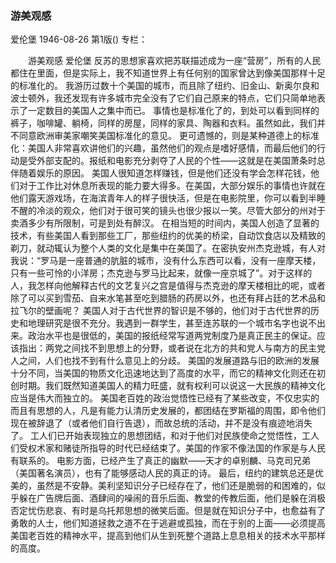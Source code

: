 ### 游美观感
爱伦堡
1946-08-26
第1版()
专栏：

　　游美观感
    爱伦堡
    反苏的思想家喜欢把苏联描述成为一座“营房”，所有的人民都住在里面，但是实际上，我不知道世界上有任何别的国家曾达到像美国那样十足的标准化的。
    我游历过数十个美国的城市，而且除了纽约、旧金山、新奥尔良和波士顿外，我还发现有许多城市完全没有了它们自己原来的特点，它们只简单地表示了一定数目的美国人之集中而已。
    事情也是标准化了的，到处可以看到同样的裤子，咖啡罐、躺椅，同样的房屋，同样的家具、陶器和衣料。虽然如此，我们并不同意欧洲审美家嘲笑美国标准化的意见。
    更可遗憾的，则是某种道德上的标准化：美国人非常喜欢讲他们的兴趣，虽然他们的观点是嗜好感情，而最后他们的行动是受外部支配的。报纸和电影充分剥夺了人民的个性——这就是在美国萧条时总伴随着娱乐的原因。
    美国人很知道怎样赚钱，但是他们还没有学会怎样花钱，他们对于工作比对休息所表现的能力要大得多。在美国，大部分娱乐的事情也许就在他们露天游戏场，在海滨青年人的样子很快活，但是在电影院里，你可以看到半睡不醒的冷淡的观众，他们对于很可笑的镜头也很少报以一笑。尽管大部分的州对于卖酒多少有所限制，可是到处有醉汉。
    在相当短的时间内，美国人创造了显著的技术，有些美国人看到那些工厂，那些纽约的优美的桥梁，自动饮食店以及精致的剃刀，就动辄认为整个人类的文化是集中在美国了。在密执安州杰克逊城，有人对我说：“罗马是一座普通的肮脏的城市，没有什么东西可以看，没有一座摩天楼，只有一些可怜的小洋房；杰克逊与罗马比起来，就像一座京城了”。对于这样的人，我怎样向他解释古代的文艺复兴之宫是值得与杰克逊的摩天楼相比的呢，或者除了可以买到雪茄、自来水笔甚至吃到腊肠的药房以外，也还有拜占廷的艺术品和拉飞尔的壁画呢？
    美国人对于古代世界的智识是不够的，他们对于古代世界的历史和地理研究是很不充分。我遇到一群学生，甚至连苏联的一个城市名字也说不出来。政治水平也是很低的，美国的报纸经常写道两党制度乃是真正民主的保证。应该指出：两党之间找不到思想上的分野，或者说在北方的共和党人与南方的民主党人之间，人们也找不到有什么意见上的分歧。
    美国的发展道路与旧的欧洲的发展十分不同，当美国的物质文化迅速地达到了高度的水平，而它的精神文化则还在初创时期。我们既然知道美国人的精力旺盛，就有权利可以说这一大民族的精神文化应当是伟大而独立的。
    美国老百姓的政治觉悟性已经有了某些改变，不仅忠实的而且有思想的人，凡是有能力认清历史发展的，都团结在罗斯福的周围，即令他们现在被辞退了（或者他们自行告退），而故总统的活动，并不是没有痕迹地消失了。
    工人们已开始表现独立的思想团结，和对于他们对民族使命之觉悟性，工人们受权术家和赌徒所指导的时代已经结束了。美国的作家不像法国的作家是与人民有联系的。
    电影方面，已经产生了真正的幽默——天才的卓别麟、马克司兄弟（美国著名演员），也有了能够感动人民的真正的诗。
    最后，纽约的建筑总还是优美的，虽然是不安静。美利坚知识分子已经存在了，他们还是脆弱的和困难的，似乎躲在广告牌后面、酒肆间的噪闹的音乐后面、教堂的传教后面，他们是躲在消极否定忧伤悲哀、有时是乌托邦思想的微笑后面。但是就在知识分子中，也愈益有了勇敢的人士，他们知道拯救之道不在于逃避或孤独，而在于别的上面——必须提高美国老百姓的精神水平，提高到他们从生到死整个道路上息息相关的技术水平那样的高度。
